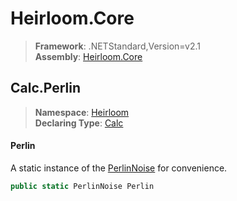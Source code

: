 # Heirloom.Core

> **Framework**: .NETStandard,Version=v2.1  
> **Assembly**: [Heirloom.Core][0]  

## Calc.Perlin

> **Namespace**: [Heirloom][0]  
> **Declaring Type**: [Calc][1]  

#### Perlin

A static instance of the [PerlinNoise][2] for convenience.

```cs
public static PerlinNoise Perlin
```

[0]: ../../../Heirloom.Core.md
[1]: ../Calc.md
[2]: ../PerlinNoise.md
